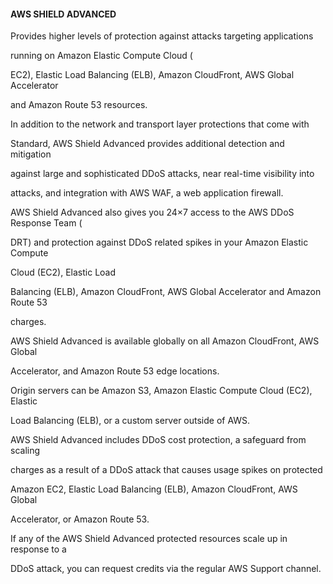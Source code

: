 #### AWS SHIELD ADVANCED


Provides higher levels of protection against attacks targeting applications

running on Amazon Elastic Compute Cloud (

EC2), Elastic Load Balancing (ELB), Amazon CloudFront, AWS Global Accelerator

and Amazon Route 53 resources.


In addition to the network and transport layer protections that come with

Standard, AWS Shield Advanced provides additional detection and mitigation

against large and sophisticated DDoS attacks, near real-time visibility into

attacks, and integration with AWS WAF, a web application firewall.


AWS Shield Advanced also gives you 24×7 access to the AWS DDoS Response Team (

DRT) and protection against DDoS related spikes in your Amazon Elastic Compute

Cloud (EC2), Elastic Load


Balancing (ELB), Amazon CloudFront, AWS Global Accelerator and Amazon Route 53

charges.


AWS Shield Advanced is available globally on all Amazon CloudFront, AWS Global

Accelerator, and Amazon Route 53 edge locations.


Origin servers can be Amazon S3, Amazon Elastic Compute Cloud (EC2), Elastic

Load Balancing (ELB), or a custom server outside of AWS.


AWS Shield Advanced includes DDoS cost protection, a safeguard from scaling

charges as a result of a DDoS attack that causes usage spikes on protected

Amazon EC2, Elastic Load Balancing (ELB), Amazon CloudFront, AWS Global

Accelerator, or Amazon Route 53.


If any of the AWS Shield Advanced protected resources scale up in response to a

DDoS attack, you can request credits via the regular AWS Support channel.

